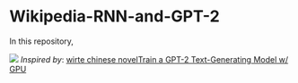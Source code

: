 # Wikipedia-RNN-and-GPT-2


In this repository, 


![](https://www.google.com/url?sa=i&url=https%3A%2F%2Fbusinessturkeytoday.com%2Fturkeys-constitutional-court-says-blocking-of-access-to-wikipedia-is-violation-of-law.html&psig=AOvVaw2twujoMe62rFq8X2fByyP9&ust=1594273202104000&source=images&cd=vfe&ved=0CAIQjRxqFwoTCID36tP4vOoCFQAAAAAdAAAAABAD)
_Inspired by_: [wirte chinese novelTrain a GPT-2 Text-Generating Model w/ GPU](https://colab.research.google.com/drive/1VLG8e7YSEwypxU-noRNhsv5dW4NfTGce)
